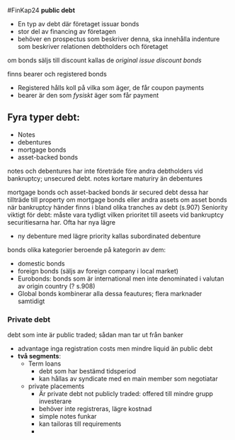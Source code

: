 #FinKap24
**public debt**
- En typ av debt där företaget issuar bonds
- stor del av financing av företagen
- behöver en prospectus som beskriver denna, ska innehålla indenture som beskriver relationen debtholders och företaget

om bonds säljs till discount kallas de *original issue discount bonds*

finns bearer och registered bonds
- Registered hålls koll på vilka som äger, de får coupon payments
- bearer är den som *fysiskt* äger som får payment

## Fyra typer debt:
- Notes
- debentures
- mortgage bonds
- asset-backed bonds

notes och debentures har inte företräde före andra debtholders vid bankruptcy; unsecured debt.
notes kortare maturiry än debentures

mortgage bonds och asset-backed bonds är secured debt
dessa har tillträde till property om mortgage bonds eller andra assets om asset bonds när bankruptcy händer
finns i bland olika tranches av debt (s.907)
Seniority viktigt för debt: måste vara tydligt vilken prioritet till aseets vid bankruptcy securitiesarna har. Ofta har nya lägre
- ny debenture med lägre priority kallas subordinated debenture



bonds olika kategorier beroende på kategorin av dem:
- domestic bonds
- foreign bonds (säljs av foreign company i local market)
- Eurobonds: bonds som är international men inte denominated i valutan av origin country (? s.908)
- Global bonds kombinerar alla dessa feautures; flera marknader samtidigt

### Private debt
debt som inte är public traded; sådan man tar ut från banker
- advantage inga registration costs men mindre liquid än public debt
- **två segments**: 
	- Term loans
		- debt som har bestämd tidsperiod
		- kan hållas av syndicate med en main member som negotiatar
	- private placements
		- Är private debt not publicly traded: offered till mindre grupp investerare
		- behöver inte registreras, lägre kostnad
		- simple notes funkar
		- kan tailoras till requirements
		- 
